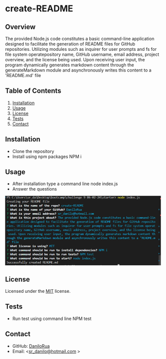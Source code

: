 # create-README

  ## Overview
The provided Node.js code constitutes a basic command-line application designed to facilitate the generation of README files for GitHub repositories. Utilizing modules such as inquirer for user prompts and fs for file system operatepository name, GitHub username, email address, project overview, and the license being used. Upon receiving user input, the program dynamically generates markdown content through the generateMarkdown module and asynchronously writes this content to a 'README.md' file

## Table of Contents
1. [Installation](#Installation)
2. [Usage](#preview)
3. [License](#License)
4. [Tests](#Tests)
5. [Contact](#Contact)

## Installation

- Clone the repository
- Install using npm packages NPM i

## Usage

- After installation type a command line node index.js
- Answer the questions

![screenshot](./assets/screenshot.png)

## License
Licensed under the [MIT](https://github.com/DaniloRua/create-README/blob/master/LICENSE.txt) license.

## Tests

- Run test using command line NPM test

## Contact
- GitHub: [DaniloRua](https://github.com/DaniloRua)
- Email: <sr_danilo@hotmail.com	>
